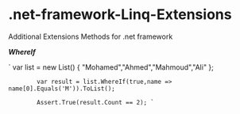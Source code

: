 # .net-framework-Linq-Extensions
Additional Extensions Methods for .net framework

***WhereIf***


` 
var list = new List<string>()
            {
                "Mohamed","Ahmed","Mahmoud","Ali"
            };
            
            var result = list.WhereIf(true,name => name[0].Equals('M')).ToList();
            
            Assert.True(result.Count == 2); `
